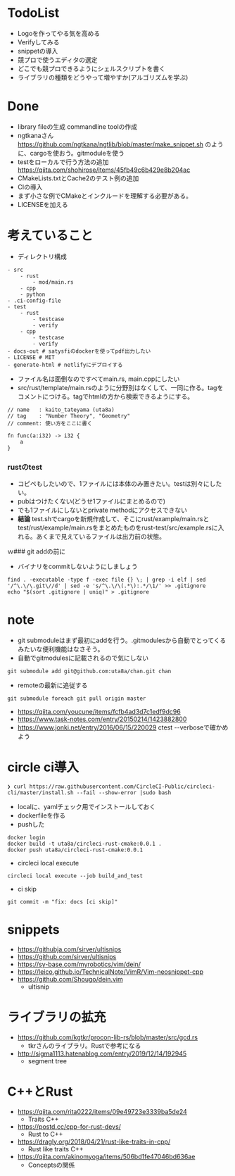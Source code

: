 # TodoList
- Logoを作ってやる気を高める  
- Verifyしてみる  
- snippetの導入  
- 競プロで使うエディタの選定  
- どこでも競プロできるようにシェルスクリプトを書く  
- ライブラリの種類をどうやって増やすか(アルゴリズムを学ぶ)  

# Done
- library fileの生成 commandline toolの作成
- ngtkanaさん https://github.com/ngtkana/ngtlib/blob/master/make_snippet.sh のように、cargoを使おう。gitmoduleを使う
- testをローカルで行う方法の追加 https://qiita.com/shohirose/items/45fb49c6b429e8b204ac
- CMakeLists.txtとCache2のテスト例の追加
- CIの導入
- まず小さな例でCMakeとインクルードを理解する必要がある。
- LICENSEを加える  

# 考えていること
- ディレクトリ構成
```
- src
    - rust
        - mod/main.rs
    - cpp
    - python
- .ci-config-file
- test
    - rust
        - testcase
        - verify
    - cpp
        - testcase
        - verify
- docs-out # satysfiのdockerを使ってpdf出力したい
- LICENSE # MIT
- generate-html # netlifyにデプロイする
```
- ファイル名は面倒なのですべてmain.rs, main.cppにしたい
- src/rust/template/main.rsのように分野別はなくして、一同に作る。tagをコメントにつける。tagでhtmlの方から検索できるようにする。
```
// name   : kaito_tateyama (uta8a)
// tag    : "Number Theory", "Geometry"
// comment: 使い方をここに書く

fn func(a:i32) -> i32 {
    a
}
```

### rustのtest
- コピペもしたいので、1ファイルには本体のみ置きたい。testは別々にしたい。
- pubはつけたくない(どうせ1ファイルにまとめるので)
- でも1ファイルにしないとprivate methodにアクセスできない
- **結論** test.shでcargoを新規作成して、そこにrust/example/main.rsとtest/rust/example/main.rsをまとめたものをrust-test/src/example.rsに入れる。あくまで見えているファイルは出力前の状態。

ｗ### git addの前に
- バイナリをcommitしないようにしましょう
```
find . -executable -type f -exec file {} \; | grep -i elf | sed '/^\.\/\.git\//d' | sed -e 's/^\.\/\(.*\):.*/\1/' >> .gitignore
echo "$(sort .gitignore | uniq)" > .gitignore
```

# note
- git submoduleはまず最初にaddを行う。.gitmodulesから自動でとってくるみたいな便利機能はなさそう。
- 自動でgitmodulesに記載されるので気にしない
```
git submodule add git@github.com:uta8a/chan.git chan
```
- remoteの最新に追従する
```
git submodule foreach git pull origin master
```

- https://qiita.com/youcune/items/fcfb4ad3d7c1edf9dc96
- https://www.task-notes.com/entry/20150214/1423882800
- https://www.jonki.net/entry/2016/06/15/220029 ctest --verboseで確かめよう

# circle ci導入
```
❯ curl https://raw.githubusercontent.com/CircleCI-Public/circleci-cli/master/install.sh --fail --show-error |sudo bash
```
- localに、yamlチェック用でインストールしておく
- dockerfileを作る
- pushした
```
docker login
docker build -t uta8a/circleci-rust-cmake:0.0.1 .
docker push uta8a/circleci-rust-cmake:0.0.1
```
- circleci local execute
```
circleci local execute --job build_and_test
```
- ci skip
```
git commit -m "fix: docs [ci skip]"
```

# snippets
- https://githubja.com/sirver/ultisnips
- https://github.com/sirver/ultisnips
- https://sy-base.com/myrobotics/vim/dein/
- https://leico.github.io/TechnicalNote/VimR/Vim-neosnippet-cpp
- https://github.com/Shougo/dein.vim
  - ultisnip

# ライブラリの拡充
- https://github.com/kgtkr/procon-lib-rs/blob/master/src/gcd.rs
  - tkrさんのライブラリ。Rustで参考になる
- http://sigma1113.hatenablog.com/entry/2019/12/14/192945
  - segment tree

# C++とRust
- https://qiita.com/rita0222/items/09e49723e3339ba5de24
  - Traits C++
- https://postd.cc/cpp-for-rust-devs/
  - Rust to C++
- https://dragly.org/2018/04/21/rust-like-traits-in-cpp/
  - Rust like traits C++
- https://qiita.com/akinomyoga/items/506bd1fe47046bd636ae
  - Conceptsの関係